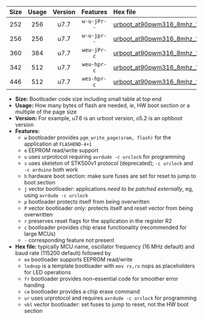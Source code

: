 |Size|Usage|Version|Features|Hex file|
|:-:|:-:|:-:|:-:|:--|
|252|256|u7.7|`w-u-jPr--`|[urboot_at90pwm316_8mhz_1000000bps_lednop_ur_vbl.hex](https://raw.githubusercontent.com/stefanrueger/urboot.hex/main/mcus/at90pwm316/fcpu_8mhz/1000000_bps/urboot_at90pwm316_8mhz_1000000bps_lednop_ur_vbl.hex)|
|256|256|u7.7|`w-u-jpr--`|[urboot_at90pwm316_8mhz_1000000bps_lednop_fr_ur_vbl.hex](https://raw.githubusercontent.com/stefanrueger/urboot.hex/main/mcus/at90pwm316/fcpu_8mhz/1000000_bps/urboot_at90pwm316_8mhz_1000000bps_lednop_fr_ur_vbl.hex)|
|360|384|u7.7|`weu-jPr-c`|[urboot_at90pwm316_8mhz_1000000bps_ee_lednop_fr_ce_ur_vbl.hex](https://raw.githubusercontent.com/stefanrueger/urboot.hex/main/mcus/at90pwm316/fcpu_8mhz/1000000_bps/urboot_at90pwm316_8mhz_1000000bps_ee_lednop_fr_ce_ur_vbl.hex)|
|342|512|u7.7|`weu-hpr-c`|[urboot_at90pwm316_8mhz_1000000bps_ee_lednop_fr_ce_ur.hex](https://raw.githubusercontent.com/stefanrueger/urboot.hex/main/mcus/at90pwm316/fcpu_8mhz/1000000_bps/urboot_at90pwm316_8mhz_1000000bps_ee_lednop_fr_ce_ur.hex)|
|446|512|u7.7|`wes-hpr-c`|[urboot_at90pwm316_8mhz_1000000bps_ee_lednop_fr_ce.hex](https://raw.githubusercontent.com/stefanrueger/urboot.hex/main/mcus/at90pwm316/fcpu_8mhz/1000000_bps/urboot_at90pwm316_8mhz_1000000bps_ee_lednop_fr_ce.hex)|

- **Size:** Bootloader code size including small table at top end
- **Usage:** How many bytes of flash are needed, ie, HW boot section or a multiple of the page size
- **Version:** For example, u7.6 is an urboot version, o5.2 is an optiboot version
- **Features:**
  + `w` bootloader provides `pgm_write_page(sram, flash)` for the application at `FLASHEND-4+1`
  + `e` EEPROM read/write support
  + `u` uses urprotocol requiring `avrdude -c urclock` for programming
  + `s` uses skeleton of STK500v1 protocol (deprecated); `-c urclock` and `-c arduino` both work
  + `h` hardware boot section: make sure fuses are set for reset to jump to boot section
  + `j` vector bootloader: applications *need to be patched externally*, eg, using `avrdude -c urclock`
  + `p` bootloader protects itself from being overwritten
  + `P` vector bootloader only: protects itself and reset vector from being overwritten
  + `r` preserves reset flags for the application in the register R2
  + `c` bootloader provides chip erase functionality (recommended for large MCUs)
  + `-` corresponding feature not present
- **Hex file:** typically MCU name, oscillator frequency (16 MHz default) and baud rate (115200 default) followed by
  + `ee` bootloader supports EEPROM read/write
  + `lednop` is a template bootloader with `mov rx,rx` nops as placeholders for LED operations
  + `fr` bootloader provides non-essential code for smoother error handing
  + `ce` bootloader provides a chip erase command
  + `ur` uses urprotocol and requires `avrdude -c urclock` for programming
  + `vbl` vector bootloader: set fuses to jump to reset, not the HW boot section
